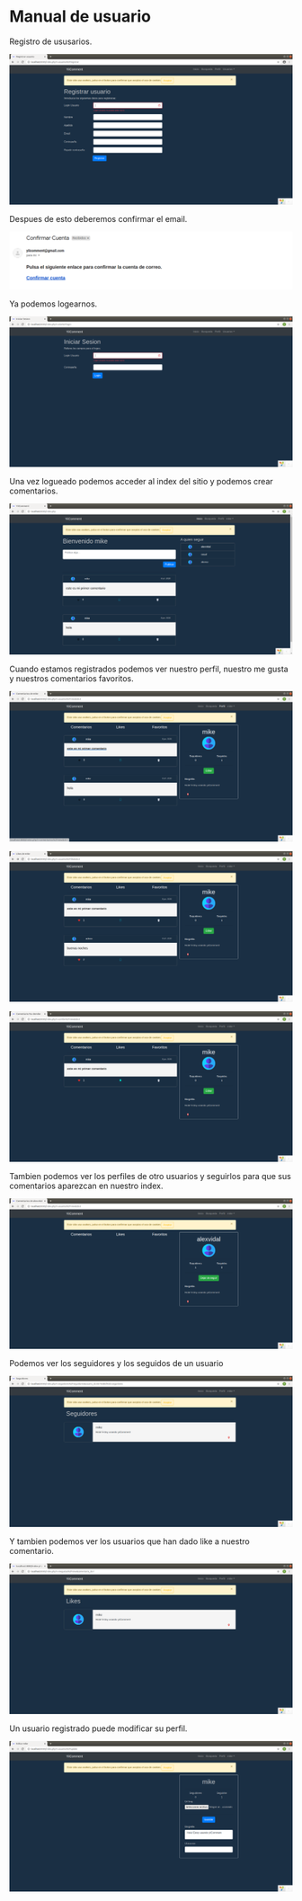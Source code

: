 # Manual de usuario

Registro de ususarios.


![](images/registrar.png)

Despues de esto deberemos confirmar el email.

![](images/confirmar.png)

Ya podemos logearnos.

![](images/login.png)

Una vez logueado podemos acceder al index del sitio y podemos crear comentarios.

![](images/index.png)

Cuando estamos registrados podemos ver nuestro perfil, nuestro me gusta y nuestros comentarios favoritos.

![](images/comentarios.png)

![](images/likes.png)

![](images/favoritos.png)

Tambien podemos ver los perfiles de otro usuarios y seguirlos para que sus comentarios aparezcan en nuestro index.

![](images/otro.png)

Podemos ver los seguidores y los seguidos de un usuario

![](images/seguidores.png)

Y tambien podemos ver los usuarios que han dado like a nuestro comentario.

![](images/likesotros.png)

Un usuario registrado puede modificar su perfil.

![](images/update.png)